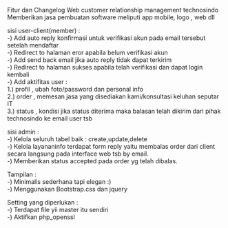 Fitur dan Changelog 
Web customer relationship management technosindo
Memberikan jasa pembuatan software meliputi app mobile, logo , web dll

sisi user-client(member) :<br/>
-) Add auto reply konfirmasi untuk verifikasi akun pada email tersebut setelah mendaftar <br/>
-) Redirect to halaman eror apabila belum verifikasi akun <br/>
-) Add send back email jika auto reply tidak dapat terkirim <br/>
-) Redirect to halaman sukses apabila telah verifikasi dan dapat login kembali <br/>
-) Add aktifitas user : <br/>
    1.) profil , ubah foto/password dan personal info <br/>
    2.) order , memesan jasa yang disediakan kami/konsultasi keluhan seputar IT <br/>
    3.) status , kondisi jika status diterima maka balasan telah dikirim dari pihak technosindo ke email user tsb <br/>

sisi admin :<br/>
-) Kelola seluruh tabel baik : create,update,delete <br/> 
-) Kelola layananinfo terdapat form reply yaitu membalas order dari client secara langsung pada interface web tsb by   email.<br/>
-) Memberikan status accepted pada order yg telah dibalas.<br/>

Tampilan : <br/>
-) Minimalis sederhana tapi elegan :) <br/>
-) Menggunakan Bootstrap.css dan jquery <br/>

Setting yang diperlukan :<br/>
-) Terdapat file yii master itu sendiri<br/> 
-) Aktifkan php_openssl<br/>
